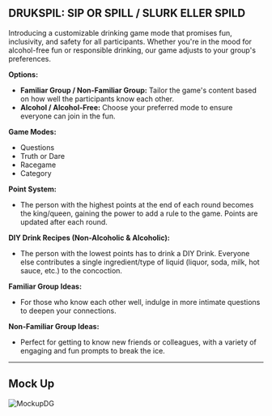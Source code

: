 ## DRUKSPIL: SIP OR SPILL / SLURK ELLER SPILD

Introducing a customizable drinking game mode that promises fun, inclusivity, and safety for all participants. Whether you're in the mood for alcohol-free fun or responsible drinking, our game adjusts to your group's preferences.

**Options:**
- **Familiar Group / Non-Familiar Group:** Tailor the game's content based on how well the participants know each other.
- **Alcohol / Alcohol-Free:** Choose your preferred mode to ensure everyone can join in the fun.

**Game Modes:**
- Questions
- Truth or Dare
- Racegame
- Category

**Point System:**
- The person with the highest points at the end of each round becomes the king/queen, gaining the power to add a rule to the game. Points are updated after each round.

**DIY Drink Recipes (Non-Alcoholic & Alcoholic):**
- The person with the lowest points has to drink a DIY Drink. Everyone else contributes a single ingredient/type of liquid (liquor, soda, milk, hot sauce, etc.) to the concoction.

**Familiar Group Ideas:**
- For those who know each other well, indulge in more intimate questions to deepen your connections.

**Non-Familiar Group Ideas:**
- Perfect for getting to know new friends or colleagues, with a variety of engaging and fun prompts to break the ice.

---

## Mock Up
![MockupDG](https://github.com/svaki999/DrinkingGame/assets/117731913/48d21011-11b8-4a73-a6a7-b2ed54437d52)

